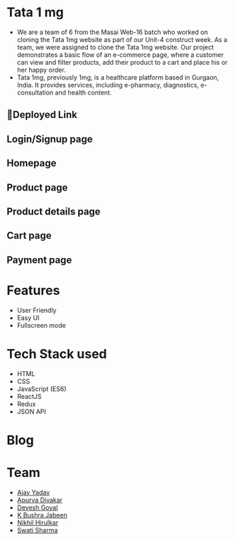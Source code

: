 # Tata 1 mg

- We are a team of 6 from the Masai Web-16 batch who worked on cloning the Tata 1mg website as part of our Unit-4 construct week. As a team, we were assigned to clone the Tata 1mg website. Our project demonstrates a basic flow of an e-commerce page, where a customer can view and filter products, add their product to a cart and place his or her happy order.
- Tata 1mg, previously 1mg, is a healthcare platform based in Gurgaon, India. It provides services, including e-pharmacy, diagnostics, e-consultation and health content.

## 🔗Deployed Link


## Login/Signup page




## Homepage




## Product page




## Product details page




## Cart page




## Payment page




# Features

- User Friendly
- Easy UI
- Fullscreen mode


# Tech Stack used

- HTML
- CSS
- JavaScript (ES6)
- ReactJS
- Redux
- JSON API


# Blog


# Team

- [Ajay Yadav](https://github.com/Ajayraoyadav) 
- [Apurva Divakar](https://github.com/APURVA-DIVAKAR)
- [Devesh Goyal](https://github.com/DeveshGoyal26)
- [K Bushra Jabeen](https://github.com/bushrajabeenk)
- [Nikhil Hirulkar](https://github.com/nikhilhir)
- [Swati Sharma](https://github.com/Swatisharma78)




